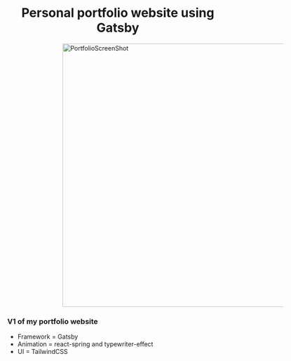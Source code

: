 <p align="center">
<h1 align="center">
    Personal portfolio website using Gatsby
</h1>
  <a style="margin-left: 25%" href="https://getachew.me">
    <img  alt="PortfolioScreenShot" src="https://github.com/getachewzemene/my_portfolio/tree/master/static/screen.png" width="600" />
  </a>
</p>



### V1 of my portfolio website 

- Framework = Gatsby
- Animation = react-spring and typewriter-effect
- UI = TailwindCSS
